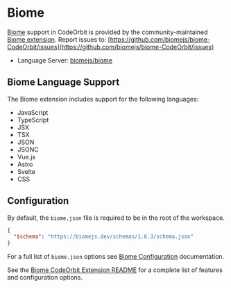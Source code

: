 # Biome

[Biome](https://biomejs.dev/) support in CodeOrbit is provided by the community-maintained [Biome extension](https://github.com/biomejs/biome-CodeOrbit).
Report issues to: [https://github.com/biomejs/biome-CodeOrbit/issues](https://github.com/biomejs/biome-CodeOrbit/issues)

- Language Server: [biomejs/biome](https://github.com/biomejs/biome)

## Biome Language Support

The Biome extension includes support for the following languages:

- JavaScript
- TypeScript
- JSX
- TSX
- JSON
- JSONC
- Vue.js
- Astro
- Svelte
- CSS

## Configuration

By default, the `biome.json` file is required to be in the root of the workspace.

```json
{
  "$schema": "https://biomejs.dev/schemas/1.8.3/schema.json"
}
```

For a full list of `biome.json` options see [Biome Configuration](https://biomejs.dev/reference/configuration/) documentation.

See the [Biome CodeOrbit Extension README](https://github.com/biomejs/biome-CodeOrbit) for a complete list of features and configuration options.
